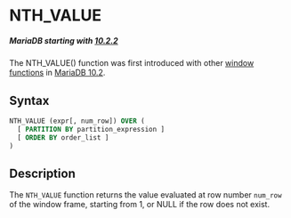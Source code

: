 # NTH_VALUE

##### MariaDB starting with [10.2.2](/kb/en/mariadb-1022-release-notes/)

The NTH_VALUE() function was first introduced with other [window functions](/built-in-functions/special-functions/window-functions) in [MariaDB 10.2](/kb/en/what-is-mariadb-102/).

## Syntax

```sql
NTH_VALUE (expr[, num_row]) OVER ( 
  [ PARTITION BY partition_expression ] 
  [ ORDER BY order_list ]
)
```

## Description

The `NTH_VALUE` function returns the value evaluated at row number `num_row` of the window frame, starting from 1, or NULL if the row does not exist.